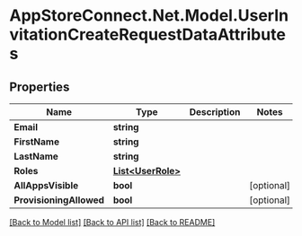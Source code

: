 # AppStoreConnect.Net.Model.UserInvitationCreateRequestDataAttributes

## Properties

Name | Type | Description | Notes
------------ | ------------- | ------------- | -------------
**Email** | **string** |  | 
**FirstName** | **string** |  | 
**LastName** | **string** |  | 
**Roles** | [**List&lt;UserRole&gt;**](UserRole.md) |  | 
**AllAppsVisible** | **bool** |  | [optional] 
**ProvisioningAllowed** | **bool** |  | [optional] 

[[Back to Model list]](../README.md#documentation-for-models) [[Back to API list]](../README.md#documentation-for-api-endpoints) [[Back to README]](../README.md)

